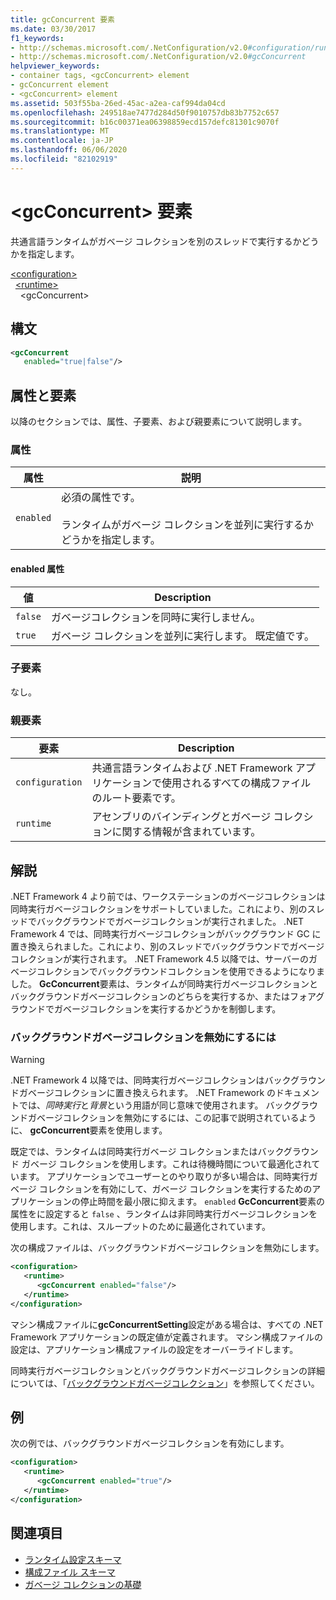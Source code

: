 ```yaml
---
title: gcConcurrent 要素
ms.date: 03/30/2017
f1_keywords:
- http://schemas.microsoft.com/.NetConfiguration/v2.0#configuration/runtime/gcConcurrent
- http://schemas.microsoft.com/.NetConfiguration/v2.0#gcConcurrent
helpviewer_keywords:
- container tags, <gcConcurrent> element
- gcConcurrent element
- <gcConcurrent> element
ms.assetid: 503f55ba-26ed-45ac-a2ea-caf994da04cd
ms.openlocfilehash: 249518ae7477d284d50f9010757db83b7752c657
ms.sourcegitcommit: b16c00371ea06398859ecd157defc81301c9070f
ms.translationtype: MT
ms.contentlocale: ja-JP
ms.lasthandoff: 06/06/2020
ms.locfileid: "82102919"
---
```

# <a name="gcconcurrent-element"></a>\<gcConcurrent> 要素

共通言語ランタイムがガベージ コレクションを別のスレッドで実行するかどうかを指定します。

[\<configuration>](../configuration-element.md)\
&nbsp;&nbsp;[\<runtime>](runtime-element.md)\
&nbsp;&nbsp;&nbsp;&nbsp;\<gcConcurrent>

## <a name="syntax"></a>構文

```xml
<gcConcurrent
   enabled="true|false"/>
```

## <a name="attributes-and-elements"></a>属性と要素

以降のセクションでは、属性、子要素、および親要素について説明します。

### <a name="attributes"></a>属性

|属性|説明|
|---------------|-----------------|
|`enabled`|必須の属性です。<br /><br />ランタイムがガベージ コレクションを並列に実行するかどうかを指定します。|

#### <a name="enabled-attribute"></a>enabled 属性

|値|Description|
|-----------|-----------------|
|`false`|ガベージコレクションを同時に実行しません。|
|`true`|ガベージ コレクションを並列に実行します。 既定値です。|

### <a name="child-elements"></a>子要素

なし。

### <a name="parent-elements"></a>親要素

|要素|Description|
|-------------|-----------------|
|`configuration`|共通言語ランタイムおよび .NET Framework アプリケーションで使用されるすべての構成ファイルのルート要素です。|
|`runtime`|アセンブリのバインディングとガベージ コレクションに関する情報が含まれています。|

## <a name="remarks"></a>解説

.NET Framework 4 より前では、ワークステーションのガベージコレクションは同時実行ガベージコレクションをサポートしていました。これにより、別のスレッドでバックグラウンドでガベージコレクションが実行されました。 .NET Framework 4 では、同時実行ガベージコレクションがバックグラウンド GC に置き換えられました。これにより、別のスレッドでバックグラウンドでガベージコレクションが実行されます。 .NET Framework 4.5 以降では、サーバーのガベージコレクションでバックグラウンドコレクションを使用できるようになりました。 **GcConcurrent**要素は、ランタイムが同時実行ガベージコレクションとバックグラウンドガベージコレクションのどちらを実行するか、またはフォアグラウンドでガベージコレクションを実行するかどうかを制御します。

### <a name="to-disable-background-garbage-collection"></a>バックグラウンドガベージコレクションを無効にするには

> [!WARNING]
> .NET Framework 4 以降では、同時実行ガベージコレクションはバックグラウンドガベージコレクションに置き換えられます。 .NET Framework のドキュメントでは、*同時実行*と*背景*という用語が同じ意味で使用されます。 バックグラウンドガベージコレクションを無効にするには、この記事で説明されているように、 **gcConcurrent**要素を使用します。

既定では、ランタイムは同時実行ガベージ コレクションまたはバックグラウンド ガベージ コレクションを使用します。これは待機時間について最適化されています。 アプリケーションでユーザーとのやり取りが多い場合は、同時実行ガベージ コレクションを有効にして、ガベージ コレクションを実行するためのアプリケーションの停止時間を最小限に抑えます。 `enabled` **GcConcurrent**要素の属性をに設定すると `false` 、ランタイムは非同時実行ガベージコレクションを使用します。これは、スループットのために最適化されています。

次の構成ファイルは、バックグラウンドガベージコレクションを無効にします。

```xml
<configuration>
   <runtime>
      <gcConcurrent enabled="false"/>
   </runtime>
</configuration>
```

マシン構成ファイルに**gcConcurrentSetting**設定がある場合は、すべての .NET Framework アプリケーションの既定値が定義されます。 マシン構成ファイルの設定は、アプリケーション構成ファイルの設定をオーバーライドします。

同時実行ガベージコレクションとバックグラウンドガベージコレクションの詳細については、「[バックグラウンドガベージコレクション](../../../../standard/garbage-collection/background-gc.md)」を参照してください。

## <a name="example"></a>例

次の例では、バックグラウンドガベージコレクションを有効にします。

```xml
<configuration>
   <runtime>
      <gcConcurrent enabled="true"/>
   </runtime>
</configuration>
```

## <a name="see-also"></a>関連項目

- [ランタイム設定スキーマ](index.md)
- [構成ファイル スキーマ](../index.md)
- [ガベージ コレクションの基礎](../../../../standard/garbage-collection/fundamentals.md)
